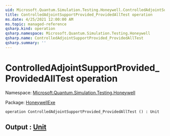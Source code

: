 ```yaml
---
uid: Microsoft.Quantum.Simulation.Testing.Honeywell.ControlledAdjointSupportProvided_ProvidedAllTest
title: ControlledAdjointSupportProvided_ProvidedAllTest operation
ms.date: 4/25/2021 12:00:00 AM
ms.topic: managed-reference
qsharp.kind: operation
qsharp.namespace: Microsoft.Quantum.Simulation.Testing.Honeywell
qsharp.name: ControlledAdjointSupportProvided_ProvidedAllTest
qsharp.summary: ''
---
```


# ControlledAdjointSupportProvided_ProvidedAllTest operation

Namespace: [Microsoft.Quantum.Simulation.Testing.Honeywell](xref:Microsoft.Quantum.Simulation.Testing.Honeywell)

Package: [HoneywellExe](https://nuget.org/packages/HoneywellExe)




```qsharp
operation ControlledAdjointSupportProvided_ProvidedAllTest () : Unit
```


## Output : [Unit](xref:microsoft.quantum.qsharp.valueliterals#unit-literal)

